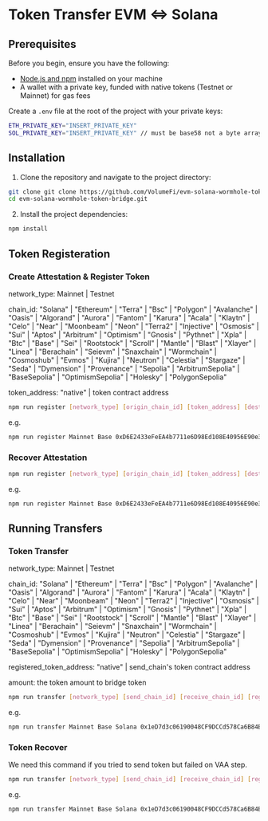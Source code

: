 # Token Transfer EVM <=> Solana

## Prerequisites

Before you begin, ensure you have the following:

 - [Node.js and npm](https://docs.npmjs.com/downloading-and-installing-node-js-and-npm) installed on your machine
 - A wallet with a private key, funded with native tokens (Testnet or Mainnet) for gas fees

Create a `.env` file at the root of the project with your private keys:

```bash
ETH_PRIVATE_KEY="INSERT_PRIVATE_KEY"
SOL_PRIVATE_KEY="INSERT_PRIVATE_KEY" // must be base58 not a byte array!
```

## Installation

1. Clone the repository and navigate to the project directory:

```bash
git clone git clone https://github.com/VolumeFi/evm-solana-wormhole-token-bridge.git
cd evm-solana-wormhole-token-bridge.git
```

2. Install the project dependencies:

```bash
npm install
```

## Token Registeration

### Create Attestation & Register Token

network_type: Mainnet | Testnet

chain_id: "Solana" | "Ethereum" | "Terra" | "Bsc" | "Polygon" | "Avalanche" | "Oasis" | "Algorand" | "Aurora" | "Fantom" | "Karura" | "Acala" | "Klaytn" | "Celo" | "Near" | "Moonbeam" | "Neon" | "Terra2" | "Injective" | "Osmosis" | "Sui" | "Aptos" | "Arbitrum" | "Optimism" | "Gnosis" | "Pythnet" | "Xpla" | "Btc" | "Base" | "Sei" | "Rootstock" | "Scroll" | "Mantle" | "Blast" | "Xlayer" | "Linea" | "Berachain" | "Seievm" | "Snaxchain" | "Wormchain" | "Cosmoshub" | "Evmos" | "Kujira" | "Neutron" | "Celestia" | "Stargaze" | "Seda" | "Dymension" | "Provenance" | "Sepolia" | "ArbitrumSepolia" | "BaseSepolia" | "OptimismSepolia" | "Holesky" | "PolygonSepolia"

token_address: "native" | token contract address

```bash
npm run register [network_type] [origin_chain_id] [token_address] [destination_chain_id]
```

e.g.
```bash
npm run register Mainnet Base 0xD6E2433eFeEA4b7711e6D98Ed108E40956E90e30 Ethereum
```

### Recover Attestation

```bash
npm run register [network_type] [origin_chain_id] [token_address] [destination_chain_id] [token_attestation_tx_id]
```

e.g.
```bash
npm run register Mainnet Base 0xD6E2433eFeEA4b7711e6D98Ed108E40956E90e30 Ethereum 0x03aa532d53b9106ee5f10e39789f242ab64e63743c09483ebef00cd5bd75e37d
```

## Running Transfers

### Token Transfer

network_type: Mainnet | Testnet

chain_id: "Solana" | "Ethereum" | "Terra" | "Bsc" | "Polygon" | "Avalanche" | "Oasis" | "Algorand" | "Aurora" | "Fantom" | "Karura" | "Acala" | "Klaytn" | "Celo" | "Near" | "Moonbeam" | "Neon" | "Terra2" | "Injective" | "Osmosis" | "Sui" | "Aptos" | "Arbitrum" | "Optimism" | "Gnosis" | "Pythnet" | "Xpla" | "Btc" | "Base" | "Sei" | "Rootstock" | "Scroll" | "Mantle" | "Blast" | "Xlayer" | "Linea" | "Berachain" | "Seievm" | "Snaxchain" | "Wormchain" | "Cosmoshub" | "Evmos" | "Kujira" | "Neutron" | "Celestia" | "Stargaze" | "Seda" | "Dymension" | "Provenance" | "Sepolia" | "ArbitrumSepolia" | "BaseSepolia" | "OptimismSepolia" | "Holesky" | "PolygonSepolia"

registered_token_address: "native" | send_chain's token contract address

amount: the token amount to bridge token

```bash
npm run transfer [network_type] [send_chain_id] [receive_chain_id] [registered_token_address] [amount]
```

e.g.
```bash
npm run transfer Mainnet Base Solana 0x1eD7d3c06190048CF9DCCd578Ca6B84B93BCa543 1
```

### Token Recover

We need this command if you tried to send token but failed on VAA step.

```bash
npm run transfer [network_type] [send_chain_id] [receive_chain_id] [registered_token_address] [amount] [token_transfer_tx_id]
```

e.g.
```bash
npm run transfer Mainnet Base Solana 0x1eD7d3c06190048CF9DCCd578Ca6B84B93BCa543 1 0xfdd73783a9906b130b208b1d8412ae98e05ca42e2f7fa7b7c3b75cb7144f2a62
```


